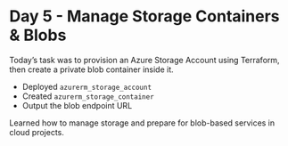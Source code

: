 # Day 5 - Manage Storage Containers & Blobs

Today’s task was to provision an Azure Storage Account using Terraform, then create a private blob container inside it.

- Deployed `azurerm_storage_account`
- Created `azurerm_storage_container`
- Output the blob endpoint URL

Learned how to manage storage and prepare for blob-based services in cloud projects.
